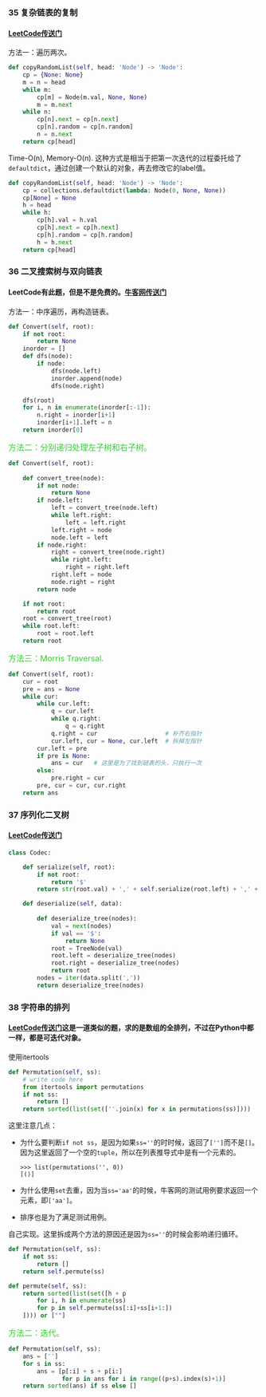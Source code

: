 ### 35 复杂链表的复制

#### [LeetCode传送门](https://leetcode.com/problems/copy-list-with-random-pointer/description/)

方法一：遍历两次。

```python
def copyRandomList(self, head: 'Node') -> 'Node':
    cp = {None: None}
    m = n = head
    while m:
        cp[m] = Node(m.val, None, None)
        m = m.next
    while n:
        cp[n].next = cp[n.next]
        cp[n].random = cp[n.random]
        n = n.next
    return cp[head]
```

Time-O(n), Memory-O(n). 这种方式是相当于把第一次迭代的过程委托给了`defaultdict`，通过创建一个默认的对象，再去修改它的label值。

```python
def copyRandomList(self, head: 'Node') -> 'Node':
    cp = collections.defaultdict(lambda: Node(0, None, None))
    cp[None] = None
    h = head
    while h:
        cp[h].val = h.val
        cp[h].next = cp[h.next]
        cp[h].random = cp[h.random]
        h = h.next
    return cp[head]
```

### 36 二叉搜索树与双向链表

#### LeetCode有此题，但是不是免费的。[牛客网传送门](https://www.nowcoder.com/practice/947f6eb80d944a84850b0538bf0ec3a5?tpId=13&tqId=11179&tPage=2&rp=1&ru=%2Fta%2Fcoding-interviews&qru=%2Fta%2Fcoding-interviews%2Fquestion-ranking)

方法一：中序遍历，再构造链表。

```python
def Convert(self, root):
    if not root:
        return None
    inorder = []
    def dfs(node):
        if node:
            dfs(node.left)
            inorder.append(node)
            dfs(node.right)

    dfs(root)
    for i, n in enumerate(inorder[:-1]):
        n.right = inorder[i+1]
        inorder[i+1].left = n
    return inorder[0]
```

<font color=#32CD32 size=3>方法二：分别递归处理左子树和右子树。</font>

```python
def Convert(self, root):
    
    def convert_tree(node):
        if not node:
            return None  
        if node.left:
            left = convert_tree(node.left)
            while left.right:
                left = left.right
            left.right = node
            node.left = left
        if node.right:
            right = convert_tree(node.right)
            while right.left:
                right = right.left
            right.left = node
            node.right = right
        return node

    if not root:
        return root
    root = convert_tree(root)
    while root.left:
        root = root.left
    return root
```

<font color=#32CD32 size=3>方法三：Morris Traversal.</font>

```python
def Convert(self, root):
    cur = root
    pre = ans = None
    while cur:
        while cur.left:
            q = cur.left
            while q.right:
                q = q.right
            q.right = cur                   # 补齐右指针
            cur.left, cur = None, cur.left  # 拆掉左指针
        cur.left = pre
        if pre is None:
            ans = cur   # 这里是为了找到链表的头，只执行一次
        else:
            pre.right = cur
        pre, cur = cur, cur.right
    return ans
```
### 37 序列化二叉树

#### [LeetCode传送门](https://leetcode.com/problems/serialize-and-deserialize-binary-tree/description/)

```python
class Codec:

    def serialize(self, root):
        if not root:
            return '$'
        return str(root.val) + ',' + self.serialize(root.left) + ',' + self.serialize(root.right)

    def deserialize(self, data):
        
        def deserialize_tree(nodes):
            val = next(nodes)
            if val == '$':
                return None
            root = TreeNode(val)
            root.left = deserialize_tree(nodes)
            root.right = deserialize_tree(nodes)
            return root     
        nodes = iter(data.split(','))
        return deserialize_tree(nodes)
```

### 38 字符串的排列

#### [LeetCode传送门](https://leetcode.com/problems/permutations/description/)这是一道类似的题，求的是数组的全排列，不过在Python中都一样，都是可迭代对象。

使用itertools

```python
def Permutation(self, ss):
    # write code here
    from itertools import permutations
    if not ss:
        return []
    return sorted(list(set([''.join(x) for x in permutations(ss)])))
```
这里注意几点：
 * 为什么要判断`if not ss`，是因为如果`ss=''`的时时候，返回了`['']`而不是`[]`。因为这里返回了一个空的`tuple`，所以在列表推导式中是有一个元素的。

    ```shell
    >>> list(permutations('', 0))
    [()]
    ```
 * 为什么使用`set`去重，因为当`ss='aa'`的时候，牛客网的测试用例要求返回一个元素，即`['aa']`。
 * 排序也是为了满足测试用例。

自己实现。这里拆成两个方法的原因还是因为`ss=''`的时候会影响递归循环。

```python
def Permutation(self, ss):
    if not ss:
        return []
    return self.permute(ss)

def permute(self, ss):
    return sorted(list(set([h + p
        for i, h in enumerate(ss)
        for p in self.permute(ss[:i]+ss[i+1:])
    ]))) or [""]
```

<font color=#32CD32 size=3>方法二：迭代。</font>

```python
def Permutation(self, ss):
    ans = ['']
    for s in ss:
        ans = [p[:i] + s + p[i:]
               for p in ans for i in range((p+s).index(s)+1)]
    return sorted(ans) if ss else []
```

